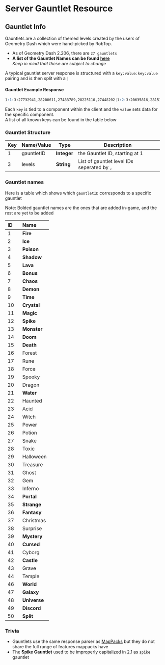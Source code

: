 # Server Gauntlet Resource

## Gauntlet Info

Gauntlets are a collection of themed levels created by the users of Geometry Dash which were hand-picked by RobTop.

 - As of Geometry Dash 2.206, there are `27 gauntlets`
 - **A list of the Gauntlet Names can be found [here](/resources/server/gauntlet?id=gauntlet-names)**<br/>*Keep in mind that these are subject to change*

A typical gauntlet server response is structured with a `key:value:key:value` pairing and is then split with a `|`
<!-- tabs:start -->

#### **Gauntlet Example Response**
```md
1:1:3:27732941,28200611,27483789,28225110,27448202|1:2:3:20635816,28151870,25969464,24302376,27399722 
```
<!-- tabs:end -->

Each `key` is tied to a component within the client and the `value` sets data for the specific component.  
A list of all known keys can be found in the table below

### Gauntlet Structure

| Key | Name/Value | Type       | Description                           |
| --- | ---------- | ---------- | ------------------------------------- |
| 1   | gauntletID | **Integer**| the Gauntlet ID, starting at 1        |
| 3   | levels     | **String** | List of gauntlet level IDs seperated by `,`|

### Gauntlet names

Here is a table which shows which `gauntletID` corresponds to a specific gauntlet

<!-- table made with a json to mdtable script so it looks ugky :/-->
Note: Bolded gauntlet names are the ones that are added in-game, and the rest are yet to be added

| ID ⠀| Name |
|:---|:-----|
  | 1| **Fire**|
  | 2| **Ice**|
  | 3| **Poison**|
  | 4| **Shadow**|
  | 5| **Lava**|
  | 6| **Bonus**|
  | 7| **Chaos**|
  | 8| **Demon**|
  | 9| **Time**|
  | 10| **Crystal**|
  | 11| **Magic**|
  | 12| **Spike**| 
  | 13| **Monster**|
  | 14| **Doom**|
  | 15| **Death**|
  | 16| Forest|
  | 17| Rune|
  | 18| Force|
  | 19| Spooky|
  | 20| Dragon|
  | 21| **Water**|
  | 22| Haunted|
  | 23| Acid|
  | 24| Witch|
  | 25| Power|
  | 26| Potion|
  | 27| Snake|
  | 28| Toxic|
  | 29| Halloween|
  | 30| Treasure|
  | 31| Ghost|
  | 32| Gem|
  | 33| Inferno|
  | 34| **Portal**|
  | 35| **Strange**|
  | 36| **Fantasy**|
  | 37| Christmas|
  | 38| Surprise|
  | 39| **Mystery**|
  | 40| **Cursed**|
  | 41| Cyborg|
  | 42| **Castle**|
  | 43| Grave|
  | 44| Temple|
  | 46| **World**|
  | 47| **Galaxy**|
  | 48| **Universe**|
  | 49| **Discord**|
  | 50| **Split**|
### Trivia

- Gauntlets use the same response parser as [MapPacks](/resources/server/mappack) but they do not share the full range of features mappacks have
- The **Spike Gauntlet** used to be improperly capitalized in 2.1 as `spike` gauntlet
